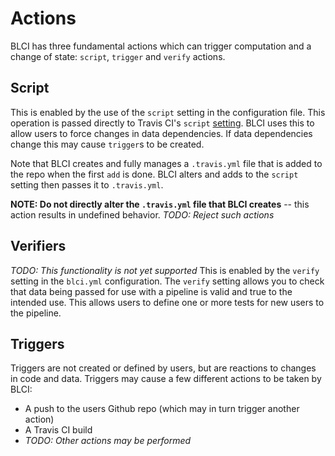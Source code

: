 # Actions

BLCI has three fundamental actions which can trigger computation and a change of
state: `script`, `trigger` and `verify` actions.

## Script

This is enabled by the use of the `script` setting in the configuration file.
This operation is passed directly to Travis CI's `script`
[setting](https://docs.travis-ci.com/user/customizing-the-build/). BLCI uses
this to allow users to force changes in data dependencies. If data dependencies
change this may cause `trigger`s to be created.

Note that BLCI creates and fully manages a `.travis.yml` file that is added to the repo when the first `add` is done. BLCI alters and adds to the `script` setting then passes it to `.travis.yml`.

**NOTE: Do not directly alter the `.travis.yml` file that BLCI creates** --
this action results in undefined behavior. *TODO: Reject such actions*

##  Verifiers

*TODO: This functionality is not yet supported*
This is enabled by the `verify` setting in the `blci.yml` configuration. The `verify` setting allows you to check that data being passed for use with a
pipeline is valid and true to the intended use. This allows users to define
one or more tests for new users to the pipeline.

## Triggers

Triggers are not created or defined by users, but are reactions to changes in code and data. Triggers may cause a few different actions to be taken by BLCI:
* A push to the users Github repo (which may in turn trigger another action)
* A Travis CI build
* *TODO: Other actions may be performed*

